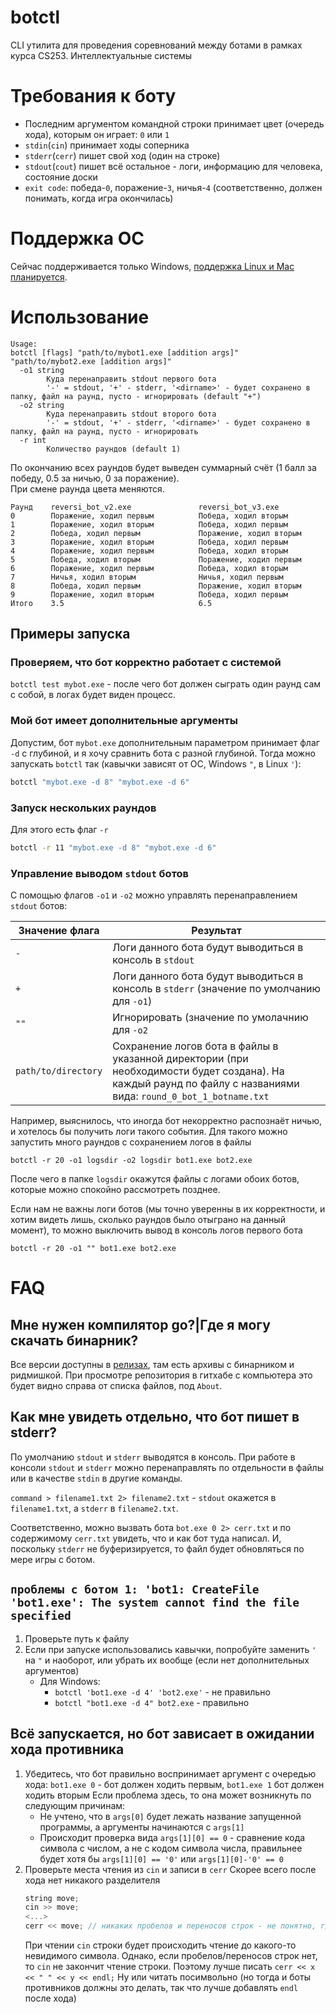 # botctl
CLI утилита для проведения соревнований между ботами в рамках курса CS253. Интеллектуальные системы

# Требования к боту
+ Последним аргументом командной строки принимает цвет (очередь хода), которым он играет: `0` или `1`
+ `stdin`(`cin`) принимает ходы соперника
+ `stderr`(`cerr`) пишет свой ход (один на строке)
+ `stdout`(`cout`) пишет всё остальное - логи, информацию для человека, состояние доски
+ `exit code`: победа-`0`, поражение-`3`, ничья-`4` (соответственно, должен понимать, когда игра окончилась)

# Поддержка ОС
Сейчас поддерживается только Windows, [поддержка Linux и Mac планируется](https://github.com/RobolabGs2/botctl/issues/1).

# Использование
```
Usage:
botctl [flags] "path/to/mybot1.exe [addition args]" "path/to/mybot2.exe [addition args]"
  -o1 string
    	Куда перенаправить stdout первого бота 
    	'-' = stdout, '+' - stderr, '<dirname>' - будет сохранено в папку, файл на раунд, пусто - игнорировать (default "+")
  -o2 string
    	Куда перенаправить stdout второго бота 
    	'-' = stdout, '+' - stderr, '<dirname>' - будет сохранено в папку, файл на раунд, пусто - игнорировать
  -r int
    	Количество раундов (default 1)
```
 
По окончанию всех раундов будет выведен суммарный счёт (1 балл за победу, 0.5 за ничью, 0 за поражение).  
При смене раунда цвета меняются.
```
Раунд    reversi_bot_v2.exe               reversi_bot_v3.exe
0        Поражение, ходил первым          Победа, ходил вторым
1        Поражение, ходил вторым          Победа, ходил первым
2        Победа, ходил первым             Поражение, ходил вторым
3        Поражение, ходил вторым          Победа, ходил первым
4        Поражение, ходил первым          Победа, ходил вторым
5        Победа, ходил вторым             Поражение, ходил первым
6        Поражение, ходил первым          Победа, ходил вторым
7        Ничья, ходил вторым              Ничья, ходил первым
8        Победа, ходил первым             Поражение, ходил вторым
9        Поражение, ходил вторым          Победа, ходил первым
Итого    3.5                              6.5
```

## Примеры запуска
### Проверяем, что бот корректно работает с системой
`botctl test mybot.exe` - после чего бот должен сыграть один раунд сам с собой, в логах будет виден процесс.
### Мой бот имеет дополнительные аргументы
Допустим, бот `mybot.exe` дополнительным параметром принимает флаг `-d` с глубиной, 
и я хочу сравнить бота с разной глубиной.
Тогда можно запускать `botctl` так (кавычки зависят от ОС, Windows `"`, в Linux `'`):
```bash
botctl "mybot.exe -d 8" "mybot.exe -d 6"
```
### Запуск нескольких раундов
Для этого есть флаг `-r`
```bash
botctl -r 11 "mybot.exe -d 8" "mybot.exe -d 6"
```
### Управление выводом `stdout` ботов
С помощью флагов `-o1` и `-o2` можно управлять перенаправлением `stdout` ботов:
 
|Значение флага|Результат|
|---|---|
|`-`|Логи данного бота будут выводиться в консоль в `stdout`|
|`+`|Логи данного бота будут выводиться в консоль в `stderr` (значение по умолчанию для `-o1`)|
|`""`|Игнорировать (значение по умолачнию для `-o2`|
|`path/to/directory`|Сохранение логов бота в файлы в указанной директории (при необходимости будет создана). На каждый раунд по файлу с названиями вида: `round_0_bot_1_botname.txt`|

Например, выяснилось, что иногда бот некорректно распознаёт ничью, и хотелось бы получить логи такого события.
Для такого можно запустить много раундов с сохранением логов в файлы
```
botctl -r 20 -o1 logsdir -o2 logsdir bot1.exe bot2.exe 
```
После чего в папке `logsdir` окажутся файлы с логами обоих ботов, которые можно спокойно рассмотреть позднее.

Если нам не важны логи ботов (мы точно уверенны в их корректности, и хотим видеть лишь, сколько раундов было отыграно на данный момент),
то можно выключить вывод в консоль логов первого бота

```
botctl -r 20 -o1 "" bot1.exe bot2.exe
``` 
# FAQ
## Мне нужен компилятор go?|Где я могу скачать бинарник?
Все версии доступны в [релизах](https://github.com/RobolabGs2/botctl/releases), там есть архивы с бинарником и ридмишкой. При просмотре репозитория в гитхабе с компьютера это будет видно справа от списка файлов, под `About`. 
## Как мне увидеть отдельно, что бот пишет в stderr?
По умолчанию `stdout` и `stderr` выводятся в консоль. 
При работе в консоли `stdout` и `stderr` можно перенаправлять по отдельности в файлы или в качестве `stdin` в другие команды.

`command > filename1.txt 2> filename2.txt` - `stdout` окажется в `filename1.txt`, а `stderr` в `filename2.txt`.

Соответственно, можно вызвать бота `bot.exe 0 2> cerr.txt` и по содержимому `cerr.txt` увидеть, что и как бот туда написал.
И, поскольку `stderr` не буферизируется, то файл будет обновляться по мере игры с ботом. 
## `проблемы с ботом 1: 'bot1: CreateFile 'bot1.exe': The system cannot find the file specified`
1. Проверьте путь к файлу
2. Если при запуске использовались кавычки, попробуйте заменить `'` на `"` и наоборот, или убрать их вообще (если нет дополнительных аргументов)
   + Для Windows:
        * `botctl 'bot1.exe -d 4' 'bot2.exe'` - не правильно 
        * `botctl "bot1.exe -d 4" bot2.exe` - правильно
## Всё запускается, но бот зависает в ожидании хода противника
1. Убедитесь, что бот правильно воспринимает аргумент с очередью хода: `bot1.exe 0` - бот должен ходить первым, `bot1.exe 1` бот должен ходить вторым
    Если проблема здесь, то она может возникнуть по следующим причинам:
      - Не учтено, что в `args[0]` будет лежать название запущенной программы, а аргументы начинаются с `args[1]`
      - Происходит проверка вида `args[1][0] == 0` - сравнение кода символа с числом, а не с кодом символа числа, правильнее будет хотя бы `args[1][0] == '0'` или `args[1][0]-'0' == 0`
2.  Проверьте места чтения из `cin` и записи в `cerr`
    Скорее всего после хода нет никакого разделителя
      ```c++
      string move;
      cin >> move;
      <...>
      cerr << move; // никаких пробелов и переносов строк - не понятно, где граница между ходами
      ```
    При чтении `cin` строки будет происходить чтение до какого-то невидимого символа. 
    Однако, если пробелов/переносов строк нет, то `cin` не закончит чтение строки.
    Поэтому лучше писать `cerr << x << " " << y << endl;` 
    Ну или читать посимвольно (но тогда и боты противников должны это делать, так что лучше добавлять `endl` после хода) 